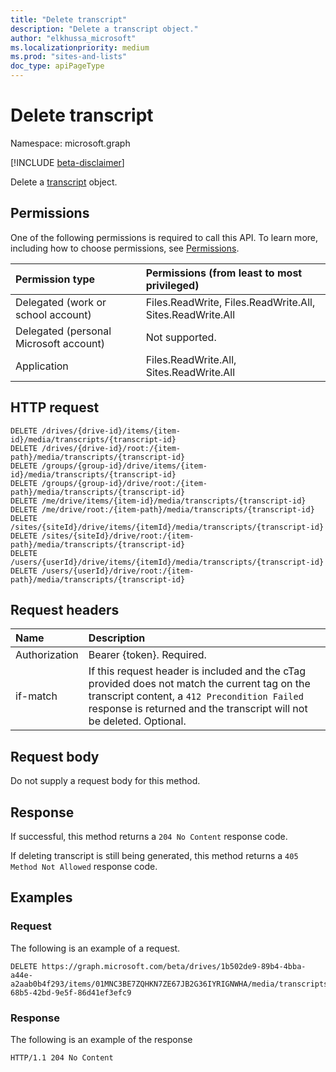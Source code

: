 ```yaml
---
title: "Delete transcript"
description: "Delete a transcript object."
author: "elkhussa_microsoft"
ms.localizationpriority: medium
ms.prod: "sites-and-lists"
doc_type: apiPageType
---
```


# Delete transcript
Namespace: microsoft.graph

[!INCLUDE [beta-disclaimer](../../includes/beta-disclaimer.md)]

Delete a [transcript](../resources/transcript.md) object.

## Permissions
One of the following permissions is required to call this API. To learn more, including how to choose permissions, see [Permissions](/graph/permissions-reference).

|Permission type|Permissions (from least to most privileged)|
|:---|:---|
|Delegated (work or school account)|Files.ReadWrite, Files.ReadWrite.All, Sites.ReadWrite.All |
|Delegated (personal Microsoft account) | Not supported.    |
|Application|Files.ReadWrite.All, Sites.ReadWrite.All|

## HTTP request

<!-- {
  "blockType": "ignored"
}
-->
``` http
DELETE /drives/{drive-id}/items/{item-id}/media/transcripts/{transcript-id}
DELETE /drives/{drive-id}/root:/{item-path}/media/transcripts/{transcript-id}
DELETE /groups/{group-id}/drive/items/{item-id}/media/transcripts/{transcript-id}
DELETE /groups/{group-id}/drive/root:/{item-path}/media/transcripts/{transcript-id}
DELETE /me/drive/items/{item-id}/media/transcripts/{transcript-id}
DELETE /me/drive/root:/{item-path}/media/transcripts/{transcript-id}
DELETE /sites/{siteId}/drive/items/{itemId}/media/transcripts/{transcript-id}
DELETE /sites/{siteId}/drive/root:/{item-path}/media/transcripts/{transcript-id}
DELETE /users/{userId}/drive/items/{itemId}/media/transcripts/{transcript-id}
DELETE /users/{userId}/drive/root:/{item-path}/media/transcripts/{transcript-id}
```

## Request headers
|Name|Description|
|:---|:---|
|Authorization|Bearer {token}. Required.|
|if-match|  If this request header is included and the cTag provided does not match the current tag on the transcript content, a `412 Precondition Failed` response is returned and the transcript will not be deleted. Optional.|

## Request body
Do not supply a request body for this method.

## Response

If successful, this method returns a `204 No Content` response code.

If deleting transcript is still being generated, this method returns a `405 Method Not Allowed` response code.

## Examples

### Request
The following is an example of a request.
<!-- {
  "blockType": "request",
  "name": "delete_transcript"
}
-->
``` http
DELETE https://graph.microsoft.com/beta/drives/1b502de9-89b4-4bba-a44e-a2aab0b4f293/items/01MNC3BE7ZQHKN7ZE67JB2G36IYRIGNWHA/media/transcripts/9415fe71-68b5-42bd-9e5f-86d41ef3efc9
```

### Response
The following is an example of the response
<!-- {
  "blockType": "response",
  "truncated": true
}
-->
``` http
HTTP/1.1 204 No Content
```

